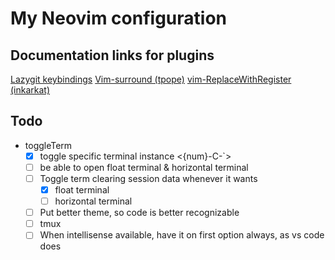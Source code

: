 # My Neovim configuration

## Documentation links for plugins

[Lazygit keybindings](https://github.com/jesseduffield/lazygit/blob/master/docs/keybindings/Keybindings_en.md)
[Vim-surround (tpope)](https://github.com/tpope/vim-surround)
[vim-ReplaceWithRegister (inkarkat)](https://github.com/inkarkat/vim-ReplaceWithRegister)

## Todo

- toggleTerm
  - [x] toggle specific terminal instance <{num}-C-`>
  - [ ] be able to open float terminal & horizontal terminal
  - [ ] Toggle term clearing session data whenever it wants
    - [x] float terminal
    - [ ] horizontal terminal
  - [ ] Put better theme, so code is better recognizable
  - [ ] tmux
  - [ ] When intellisense available, have it on first option always, as vs code does
